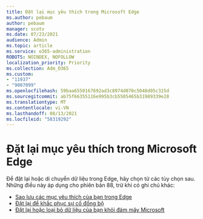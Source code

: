 ```yaml
---
title: Đặt lại mục yêu thích trong Microsoft Edge
ms.author: pebaum
author: pebaum
manager: scotv
ms.date: 07/23/2021
audience: Admin
ms.topic: article
ms.service: o365-administration
ROBOTS: NOINDEX, NOFOLLOW
localization_priority: Priority
ms.collection: Adm_O365
ms.custom:
- "11937"
- "9007099"
ms.openlocfilehash: 59baa6550167692ad3c8974d070c5048d05c315d
ms.sourcegitcommit: ab75f66355116e995b3cb5505465b31989339e28
ms.translationtype: MT
ms.contentlocale: vi-VN
ms.lasthandoff: 08/13/2021
ms.locfileid: "58319292"
---
```

# <a name="reset-favorites-in-microsoft-edge"></a>Đặt lại mục yêu thích trong Microsoft Edge

Để đặt lại hoặc di chuyển dữ liệu trong Edge, hãy chọn từ các tùy chọn sau. Những điều này áp dụng cho phiên bản 88, trừ khi có ghi chú khác: 

- [Sao lưu các mục yêu thích của bạn trong Edge](https://docs.microsoft.com/deployedge/edge-learnmore-reset-data-in-cloud#back-up-your-favorites)
- [Đặt lại để khắc phục sự cố đồng bộ](https://docs.microsoft.com/deployedge/edge-learnmore-reset-data-in-cloud#perform-a-reset-to-fix-a-synchronization-problem)
- [Đặt lại hoặc loại bỏ dữ liệu của bạn khỏi đám mây Microsoft](https://docs.microsoft.com/deployedge/edge-learnmore-reset-data-in-cloud#perform-a-reset-to-remove-your-data-from-microsofts-cloud)